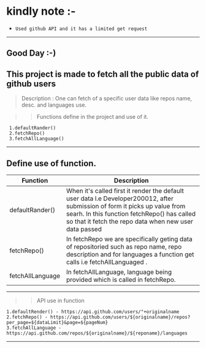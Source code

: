 # kindly note :-
* `Used github API and it has a limited get request`
---
## Good Day :-)
## This project is made to fetch all the public data of github users

> Description : One can fetch of a specific user data like repos name, desc. and languages use.

>> Functions define in the project and use of it.

```
 1.defaultRander()
 2.fetchRepo()
 3.fetchAllLanguage()
```
---
## Define use of function.
| Function | Description |
| ------ | ----------- |
| defaultRander()   | When it's called first it render the default user data l.e Developer200012, after submission of form it picks up value from searh. In this function fetchRepo() has called so that it fetch the repo data when new user data passed |
| fetchRepo() | In fetchRepo we are specifically geting data of repositoried such as repo name, repo description and for languages a function get calls i.e fetchAllLanguaged . |
| fetchAllLanguage |In fetchAllLanguage, language being provided which is called in fetchRepo. |
---

>> API use in function

```
1.defaultRender() - https://api.github.com/users/"+originalname
2.fetchRepo() - https://api.github.com/users/${originalname}/repos?per_page=${dataLimit}&page=${pageNum}
3.fetchAllLanguage - https://api.github.com/repos/${originalname}/${reponame}/languages
```
---

